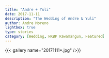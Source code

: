 ```yaml
---
title: "Andre + Yuli"
date: 2017-11-11
description: "The Wedding of Andre & Yuli"
author: Andre Moreno
lightbox: true
type: stories
category: [Wedding, HKBP Rawamangun, Featured]
---
```


{{< gallery name="20171111*.jpg" />}}